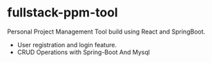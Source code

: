# fullstack-ppm-tool
Personal Project Management Tool build using React and SpringBoot.
- User registration and login feature.
- CRUD Operations with Spring-Boot And Mysql
